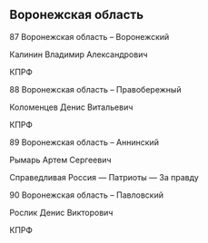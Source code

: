 ## Воронежская область
   
   87 Воронежская область – Воронежский
   
   Калинин Владимир Александрович
   
   КПРФ
   
   88 Воронежская область – Правобережный
   
   Коломенцев Денис Витальевич
   
   КПРФ
   
   89 Воронежская область – Аннинский
   
   Рымарь Артем Сергеевич
   
   Справедливая Россия — Патриоты — За правду
   
   90 Воронежская область – Павловский
   
   Рослик Денис Викторович
   
   КПРФ
   
